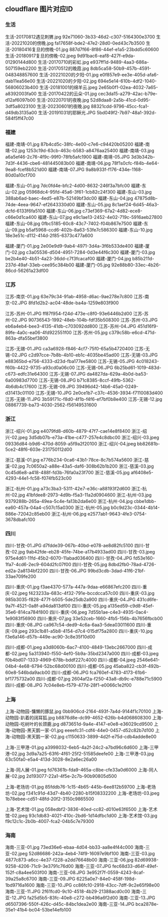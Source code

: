 ## cloudflare 图片对应ID
### 生活
生活-20170812遇见刺猬.jpg 92e71060-3b33-46d2-c307-5164300e3700
生活-20221020的傍晚.jpg fa17658f-bde2-47e2-28d0-0ed43c7b3500
生活-20180416复旦的傍晚-01.jpg 887d7f66-8f86-44ef-e1a5-23bdd5c60600
生活-20180917复旦的傍晚-02.jpeg 9d91bac6-eaf8-427f-e9da-01290144d800
生活-20170710的彩虹.jpg e937ff1d-9489-4aa3-686a-507159eb2200
生活-20170512的晚霞.jpg 8db5ca58-50b9-457b-4591-048348857600
生活-20221020的夕阳-01.jpg e0f857e9-ee3e-405d-afa6-dab11ea56e00
生活-20221020的夕阳-02.jpg 694e5e14-610b-4df2-1040-56806023b400
生活-20181001的绵羊云.jpeg 2e65b0f1-02ea-4032-7a65-a8392003fa00
生活-20170422的云朵-01.jpg cec3da15-a279-42ac-b79e-d12af6097b00
生活-20220701的夜晚.jpg 52d8daa8-2a5b-41cd-0d95-3df5a8023100
生活-20230601的夜晚.jpg 88321cdd-9796-45cc-fca1-d49db3135a00
生活-20191031的耶稣光.JPG 5bd049f2-7b97-48a1-392d-584f5ff47c00

### 福建
福建-南靖-01.jpg 87b4cd5c-38fc-4e00-c7e6-c94420b05200
福建-南靖-02.jpg 1253c19d-63cb-463c-b583-a8476aa25400
福建-南靖-03.jpg a6a5ef46-2c76-4f9c-99f0-78fb5afc1900
福建-南靖-05.JPG 3d3b342b-7d3f-4436-cbe6-481445083b00
福建-南靖-06.jpg 78f1s0cfc-f84b-4e64-9ea8-fcef8b521d00
福建-南靖-07.JPG 9a8b933f-f176-434e-1168-80d0a10cf700

福建-东山-01.jpg 7dc0fd4e-bfc2-4d00-8632-246f3a7bfc00
福建-东山-02.jpg 05968dc4-95fd-45a6-3f61-1cb82c24f300
福建-东山-03.jpg 388ab6ad-baec-4ed5-e87b-52149bf3dc00
福建-东山-04.jpg 47875d8b-74de-4eea-9647-ef2643330d00
福建-东山-05.jpg 8c1aef24-6d45-46a3-dcfd-6133f6fa5100
福建-东山-06.jpg c73ef369-67a2-4d82-ece8-c66e0d1ca400
福建-东山-07.jpg e9c1ae13-2452-4e02-719c-5916aeb27800
福建-东山-08.jpg 0fbc5185-60c8-43c7-7402-f04b867e7500
福建-东山-09.jpg b5af5968-ccd6-402b-8a63-53fe7c586300
福建-东山-10.jpg 18e3e51c-d112-414d-2f85-6373c477a600

福建-厦门-01.jpg 2e00e9d9-9ab4-4971-3d4a-3f6b533de400
福建-厦门-02.jpg c3a05536-d504-4951-7284-0d3e44f6c300
福建-厦门-03.jpg be2b4e40-4b51-4a23-36dd-c7f3fcacaf00
福建-厦门-04.jpg b85b211d-237d-49af-33eb-cee95c384b00
福建-厦门-05.jpg 92e88b80-33ec-4b26-86cd-56261a23df00

### 江苏
江苏-南京-01.jpg 63e79c34-91ab-4958-d6ac-9ae278e7c800
江苏-南京-02.JPG 8fd1d2b2-ac04-48de-ba4a-1259e803f900

江苏-苏州-01.JPG ff87f954-f24d-473e-c8f0-93e6446b2d00
江苏-苏州-02.JPG 90736543-1992-48eb-104b-fdf35b508300
江苏-苏州-03.JPG eb6a4eb4-bee3-4135-41db-c703092dd800
江苏-苏州-04.JPG 451d16f9-89fe-4a0c-ea06-4fd922551f00
江苏-苏州-05.jpg c379c58b-e6cd-471d-863a-dfa55bef3800

江苏-无锡-01.JPG ca3a6928-f846-4cf7-75f0-65a5b4720400
江苏-无锡-02.JPG c2d97cce-7b8b-4b10-eb1c-4035be45ad00
江苏-无锡-03.JPG e88365bd-e756-4333-d23d-fba177ee5800
江苏-无锡-05.JPG 4c018243-f60b-4422-9735-a93cd0a06c00
江苏-无锡-06.JPG 6b25bd61-1019-483d-c673-edfc31e64300
江苏-无锡-07.JPG da4827da-629a-4b0d-ba53-6a00983d7700
江苏-无锡-08.JPG b71c8385-8ccf-49fb-5362-4b6db4c17600
江苏-无锡-09.JPG 39496d42-14b6-45a0-0249-d31413c01100
江苏-无锡-10.JPG 2e0ce1b7-c37c-4536-3934-f7110083d400
江苏-无锡-11.JPG 3b59171c-f8d0-4f1b-f4f6-ef7bf0b8e400
江苏-无锡-12.jpg 08867739-ba73-4030-2562-f56149531600

### 浙江
浙江-绍兴-01.jpg e4079fd8-d60b-4879-47f7-cae14e8f8400
浙江-绍兴-02.jpeg 3d5db07b-e73a-41be-c477-257e4c8dbc00
浙江-绍兴-03.jpeg 09336d84-b9d6-470d-8059-a5f9a2f20100
浙江-绍兴-04.jpeg bb82681b-5ce2-48f6-603e-231750112d00

浙江-慈溪-01.jpg e776b234-0ca6-43b1-78ce-8c7b574a5600
浙江-慈溪-02.jpg 7c0650a2-a88e-43a5-daf6-308b62b1b200
浙江-慈溪-03.jpg 0c45d6e8-a418-488f-fd3b-76fa0a23f700
浙江-慈溪-05.jpg af6408e5-4293-44e1-fc58-f074fb523c00

浙江-杭州-01.jpg a73c3ba3-5311-42e7-e36c-a88193f2d600
浙江-杭州-02.jpg 41bfdee8-2973-4d9b-f5a3-11a2d0904600
浙江-杭州-03.jpg 9379288b-265a-49ea-5c4e-fa13b2da6e00
浙江-杭州-04.jpg cbbe1dbb-ea60-457a-04a4-c507c15a0300
浙江-杭州-05.jpg b0c9d23c-0344-4b14-886e-72042c85eb00
浙江-杭州-06.jpg e2577ab1-9643-4fe3-0754-3678dbafc100

### 四川
四川-甘孜-01.JPG d7fdde39-067b-40bd-e078-ae8d82fc5100
四川-甘孜-02.jpg 9ab42fde-eb28-45fe-74be-a17b4933ad00
四川-甘孜-03.jpeg 975e4d61-11fd-45b2-6070-11abad036400
四川-甘孜-04.JPG fd53e160-1fa7-4cd6-2ec9-604d2fc07f00
四川-甘孜-05.jpg 8dbd2fb0-78ad-4726-ed2a-2a8134bf2200
四川-甘孜-06.JPG 99bd3cdb-3dad-41f6-21bf-33ae709fe200

四川-重庆-01.jpg f3ae4370-577a-447a-9daa-e66867efc200
四川-重庆-02.jpeg f423233a-683c-4f32-791e-bccdcca57c00
四川-重庆-03.jpg 985b3035-f828-477f-b505-5de25db2a900
四川-重庆-04.JPG 431cd6fe-9a7f-4521-0a8f-a94da813df00
四川-重庆-05.jpg a135ed59-c9d8-45ef-35e6-814ca784f800
四川-重庆-06.jpeg 7d55b1ae-c4e3-4935-0ac4-1e9083f56900
四川-重庆-07.jpg 33e52ceb-1660-4fb5-156b-4b7656fbcb00
四川-重庆-08.JPG ca967c54-ded9-4c6a-6aa3-5dea03011600
四川-重庆-09.jpeg 293c1b81-a5b8-4154-d7c4-015df75a2800
四川-重庆-10.jpg f3e6a146-d57b-449e-ac90-3c8e35f10d00

四川-成都-01.jpeg a3d8060b-6ac7-4100-4849-13ebc2667000
四川-成都-02.jpeg 5a313940-f550-4ef0-5b9a-35bd2347a000
四川-成都-03.jpeg f0b4bd07-1333-4969-678b-bddf227c4000
四川-成都-04.jpeg 2546e641-04b4-4e68-6794-52bc68d00100
四川-成都-05.jpg 45aba822-cb3f-492b-60e8-546bda9acb00
四川-成都-06.JPG fca760ef-4783-4173-61b6-bf1775732a00
四川-成都-07.jpg 2604af2a-f250-43a8-db9c-e788e71c5900
四川-成都-08.JPG 7c04e8eb-f579-477d-28f1-e0066c1e2f00

### 上海
上海-动物园-慵懒的豚鼠.jpg 0bb906cd-2164-493f-7a4d-9144f1c70100
上海-动物园-趴着的阔耳狐.jpg b8876d8e-dc99-4652-626b-b4d068608300
上海-动物园-吃树叶的长颈鹿.jpg d873651d-9a4e-4147-e0e8-e36029cd9500
上海-动物园-黑天鹅一家-01.jpg eeeefc31-cdf4-44e0-0457-d52c82b7d100
上海-动物园-黑天鹅一家-02.jpg c1150633-3899-4d2f-e75d-cdb4adde8e00

上海-三甲港-01.jpg a3998032-6eb5-4a2f-24c2-a7bd96c6d600
上海-三甲港-02.jpg 3d9a7a25-63f6-4f61-25f2-51585deefe00
上海-三甲港-03.jpg 63c50fa0-e5a4-413d-3028-8e2a6ec26a00

上海-同人展-01.jpeg fd76361b-fda9-465a-c8be-cfe33a0d6000
上海-同人展-02.jpg 2d193077-22a1-4f5e-2c7b-90b90805d500

上海-老场坊-01.jpg 85fddb76-1c15-4b65-445b-6ee812b59700
上海-老场坊-02.jpg f341c91d-43d7-4b40-2280-b15f08332200
上海-老场坊-03.jpeg 1b78ebee-cd51-48fd-20f2-3150c9865500

上海-艺术馆-01.jpg 058edbf2-3836-40ed-cc82-d010e63f6500
上海-艺术馆-02.jpeg 93c1db83-4021-410c-2bd6-1d14dfbc1d00
上海-艺术馆-03.jpg f9c12c1c-2b0b-4007-fca2-04b5c7e79300

### 海南
海南-三亚-01.jpg 73ed36e6-ebaa-4d04-bb33-aa8e4f44c000
海南-三亚-02.jpeg 52d86686-242a-4eb4-74f9-16097e9bf100
海南-三亚-03.jpg 4877c873-a6cc-4e37-f228-a2dd76648b00
海南-三亚-06.jpg 82d69938-9258-4206-71c9-3e3791c76d00
海南-三亚-07.JPG fec68d33-d64f-49ef-152f-c8a4ee503f00
海南-三亚-08.JPG 3e952f7f-0559-4243-8caf-39a25a8c6700
海南-三亚-09.JPG 6225a0e7-84e0-458f-198d-1bd9716a1600
海南-三亚-10.JPG cc86fc10-2918-43cc-7dff-9c2e65f98e00
海南-三亚-11.JPG 2f61fcd0-9c10-4518-4b29-21388acd0c00
海南-三亚-12.JPG fa25d5b5-83fc-40e8-c272-bb496a6f2d00
海南-三亚-13.JPG d6507396-550f-426c-d45c-84bc1dea2e00
海南-三亚-14.JPG bca2878e-35e1-41b4-bc04-53be14efb100





